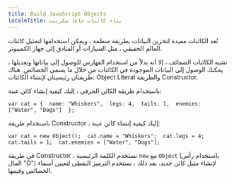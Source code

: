 ```yaml
---
title: Build JavaScript Objects
localeTitle: بناء كائنات جافا سكريبت
---
```

تُعد الكائنات مفيدة لتخزين البيانات بطريقة منظمة ، ويمكن استخدامها لتمثيل كائنات العالم الحقيقي ، مثل السيارات أو الفنادق إلى جهاز الكمبيوتر.

تشبه الكائنات الصفائف ، إلا أنه بدلاً من استخدام الفهارس للوصول إلى بياناتها وتعديلها ، يمكنك الوصول إلى البيانات الموجودة في الكائنات من خلال ما يسمى الخصائص. هناك طريقتان رئيسيتان لإنشاء الكائنات: Object Literal والطريقة Constructor.

باستخدام طريقة الكائن الحرفي ، إليك كيفية إنشاء كائن عينة:

 `var cat = { 
    name: "Whiskers", 
    legs: 4, 
    tails: 1, 
    enemies: ["Water", "Dogs"] 
 }; 
` 

باستخدام طريقة Constructor ، إليك كيفية إنشاء كائن عينة:

 `var cat = new Object(); 
 cat.name = "Whiskers"; 
 cat.legs = 4; 
 cat.tails = 1; 
 cat.enemies = ["Water", "Dogs"]; 
` 

في طريقة Constructor ، نستخدم الكلمة الرئيسية `new` مع `Object` (باستخدام رأس المال "O") لإنشاء مثيل كائن جديد. بعد ذلك ، نستخدم الترميز النقطي لتعيين أسماء الخصائص وقيمها.